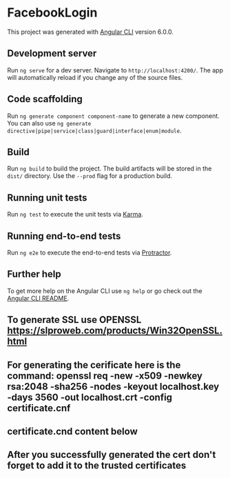 # FacebookLogin

This project was generated with [Angular CLI](https://github.com/angular/angular-cli) version 6.0.0.

## Development server

Run `ng serve` for a dev server. Navigate to `http://localhost:4200/`. The app will automatically reload if you change any of the source files.

## Code scaffolding

Run `ng generate component component-name` to generate a new component. You can also use `ng generate directive|pipe|service|class|guard|interface|enum|module`.

## Build

Run `ng build` to build the project. The build artifacts will be stored in the `dist/` directory. Use the `--prod` flag for a production build.

## Running unit tests

Run `ng test` to execute the unit tests via [Karma](https://karma-runner.github.io).

## Running end-to-end tests

Run `ng e2e` to execute the end-to-end tests via [Protractor](http://www.protractortest.org/).

## Further help

To get more help on the Angular CLI use `ng help` or go check out the [Angular CLI README](https://github.com/angular/angular-cli/blob/master/README.md).


## To generate SSL use OPENSSL https://slproweb.com/products/Win32OpenSSL.html
## For generating the cerificate here is the command: openssl req -new -x509 -newkey rsa:2048 -sha256 -nodes -keyout localhost.key -days 3560 -out localhost.crt -config certificate.cnf
## certificate.cnd content below

<!-- [req]
default_bits = 2048
promp = no
default_md = sha256
distinguished_name = dn
[dn]
C = IN
ST = Hungary
L = Hungary
O = Localhost Org
OU = Localhost Org Unit
emailAddress = sasvaridaniel18@gmail.com
CN = localhost
[v3_req]
subjectAltName = @alt_names
[alt_names]
DNS.1 = localhost -->

## After you successfully generated the cert don't forget to add it to the trusted certificates